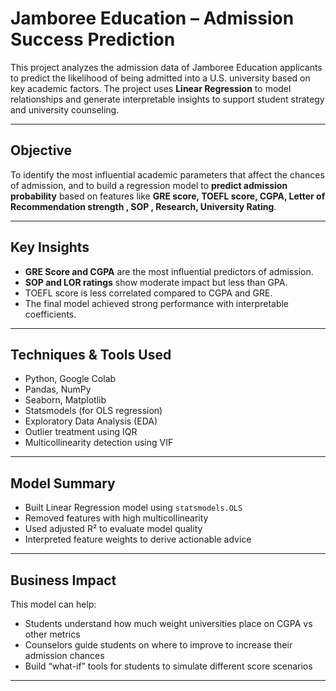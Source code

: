 # Jamboree Education – Admission Success Prediction

This project analyzes the admission data of Jamboree Education applicants to predict the likelihood of being admitted into a U.S. university based on key academic factors. The project uses **Linear Regression** to model relationships and generate interpretable insights to support student strategy and university counseling.

---

## Objective

To identify the most influential academic parameters that affect the chances of admission, and to build a regression model to **predict admission probability** based on features like **GRE score, TOEFL score, CGPA, Letter of Recommendation strength , SOP , Research, University Rating**.

---

## Key Insights

- **GRE Score and CGPA** are the most influential predictors of admission.
- **SOP and LOR ratings** show moderate impact but less than GPA.
- TOEFL score is less correlated compared to CGPA and GRE.
- The final model achieved strong performance with interpretable coefficients.

---

## Techniques & Tools Used

- Python, Google Colab
- Pandas, NumPy
- Seaborn, Matplotlib
- Statsmodels (for OLS regression)
- Exploratory Data Analysis (EDA)
- Outlier treatment using IQR
- Multicollinearity detection using VIF

---

## Model Summary

- Built Linear Regression model using `statsmodels.OLS`
- Removed features with high multicollinearity
- Used adjusted R² to evaluate model quality
- Interpreted feature weights to derive actionable advice

---

## Business Impact

This model can help:
- Students understand how much weight universities place on CGPA vs other metrics
- Counselors guide students on where to improve to increase their admission chances
- Build “what-if” tools for students to simulate different score scenarios

---

